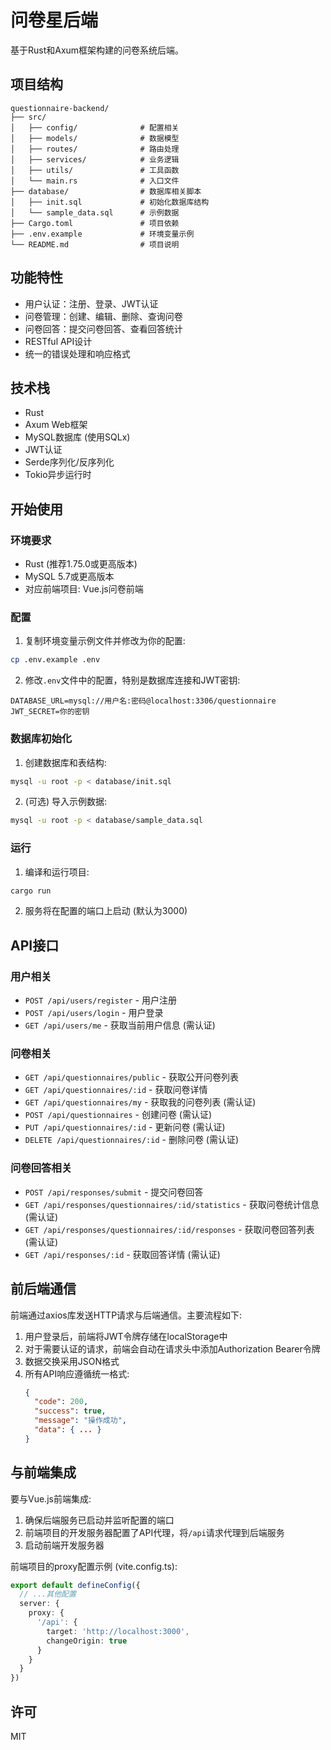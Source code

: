 # 问卷星后端

基于Rust和Axum框架构建的问卷系统后端。

## 项目结构

```
questionnaire-backend/
├── src/
│   ├── config/              # 配置相关
│   ├── models/              # 数据模型
│   ├── routes/              # 路由处理
│   ├── services/            # 业务逻辑
│   ├── utils/               # 工具函数
│   └── main.rs              # 入口文件
├── database/                # 数据库相关脚本
│   ├── init.sql             # 初始化数据库结构
│   └── sample_data.sql      # 示例数据
├── Cargo.toml               # 项目依赖
├── .env.example             # 环境变量示例
└── README.md                # 项目说明
```

## 功能特性

- 用户认证：注册、登录、JWT认证
- 问卷管理：创建、编辑、删除、查询问卷
- 问卷回答：提交问卷回答、查看回答统计
- RESTful API设计
- 统一的错误处理和响应格式

## 技术栈

- Rust
- Axum Web框架
- MySQL数据库 (使用SQLx)
- JWT认证
- Serde序列化/反序列化
- Tokio异步运行时

## 开始使用

### 环境要求

- Rust (推荐1.75.0或更高版本)
- MySQL 5.7或更高版本
- 对应前端项目: Vue.js问卷前端

### 配置

1. 复制环境变量示例文件并修改为你的配置:

```bash
cp .env.example .env
```

2. 修改`.env`文件中的配置，特别是数据库连接和JWT密钥:

```
DATABASE_URL=mysql://用户名:密码@localhost:3306/questionnaire
JWT_SECRET=你的密钥
```

### 数据库初始化

1. 创建数据库和表结构:

```bash
mysql -u root -p < database/init.sql
```

2. (可选) 导入示例数据:

```bash
mysql -u root -p < database/sample_data.sql
```

### 运行

1. 编译和运行项目:

```bash
cargo run
```

2. 服务将在配置的端口上启动 (默认为3000)

## API接口

### 用户相关

- `POST /api/users/register` - 用户注册
- `POST /api/users/login` - 用户登录
- `GET /api/users/me` - 获取当前用户信息 (需认证)

### 问卷相关

- `GET /api/questionnaires/public` - 获取公开问卷列表
- `GET /api/questionnaires/:id` - 获取问卷详情
- `GET /api/questionnaires/my` - 获取我的问卷列表 (需认证)
- `POST /api/questionnaires` - 创建问卷 (需认证)
- `PUT /api/questionnaires/:id` - 更新问卷 (需认证)
- `DELETE /api/questionnaires/:id` - 删除问卷 (需认证)

### 问卷回答相关

- `POST /api/responses/submit` - 提交问卷回答
- `GET /api/responses/questionnaires/:id/statistics` - 获取问卷统计信息 (需认证)
- `GET /api/responses/questionnaires/:id/responses` - 获取问卷回答列表 (需认证)
- `GET /api/responses/:id` - 获取回答详情 (需认证)

## 前后端通信

前端通过axios库发送HTTP请求与后端通信。主要流程如下:

1. 用户登录后，前端将JWT令牌存储在localStorage中
2. 对于需要认证的请求，前端会自动在请求头中添加Authorization Bearer令牌
3. 数据交换采用JSON格式
4. 所有API响应遵循统一格式:
   ```json
   {
     "code": 200,
     "success": true,
     "message": "操作成功",
     "data": { ... }
   }
   ```

## 与前端集成

要与Vue.js前端集成:

1. 确保后端服务已启动并监听配置的端口
2. 前端项目的开发服务器配置了API代理，将`/api`请求代理到后端服务
3. 启动前端开发服务器

前端项目的proxy配置示例 (vite.config.ts):
```typescript
export default defineConfig({
  // ...其他配置
  server: {
    proxy: {
      '/api': {
        target: 'http://localhost:3000',
        changeOrigin: true
      }
    }
  }
})
```

## 许可

MIT 